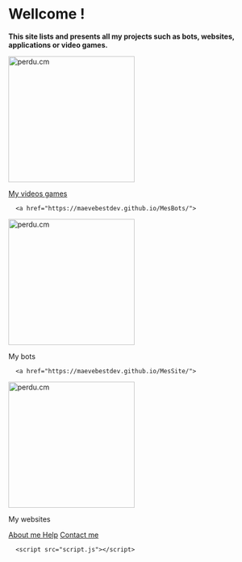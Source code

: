 <html lang="fr">
    <head> 
        <title>Maeve's site UwU/</title>
        <link rel="stylesheet" type="text/css" href="style.css">
        <meta name="google-site-verification" content="kLK5fynJLaBXuMMI0qK5ex5cUOE6Eu-CKT7gdPe3nns" />
    <link rel="icon" type="image/png" sizes="16x16" href="https://media.discordapp.net/attachments/884718653348667412/889477592544071710/braquette.png?width=427&height=427">
    </head>
  <body>
    <h1>Wellcome !</h1>
    <p><strong>This site lists and presents all my projects such as bots, websites, applications or video games.</strong></p>
    <p></p>
<form>

</form>
 
<p></p>

<a href="https://maevebestdev.github.io/MesJeux/">
<img class="displayed" src="https://media.discordapp.net/attachments/884718653348667412/884808976217292850/image_warhammer__mes_jeux__site_web2.jpg?width=783&height=427" alt="perdu.cm" title="My videos games" style="width: 250px;" /> 
    <p>My videos games</p>
</a>

      <a href="https://maevebestdev.github.io/MesBots/">
<img class="displayed" src="https://media.discordapp.net/attachments/884718653348667412/884723079580897340/toppng.com-discordbot-bot-discord-402x290.png" alt="perdu.cm" title="My bots" style="width: 250px;" /> 
          <p>My bots</p>
          
      <a href="https://maevebestdev.github.io/MesSite/">
<img class="displayed" src="https://media.discordapp.net/attachments/884718653348667412/884808994261192714/image_site_mes_site_1.png?width=759&height=427" alt="perdu.cm" title="My websites" style="width: 250px;" /> 
          <p>My websites</p>
</a>
      <p></p>
    <a href="https://maevebestdev.github.io/About_Us/">About me       </a>
          <a>      </a>
    <a href="https://maevebestdev.github.io/Help/">Help</a>
          <a>      </a>
    <a href="https://maevebestdev.github.io/Contact_Us/">Contact me</a>
      <p></p>
          
    
      <script src="script.js"></script>
<script src="script.js"></script>
<p></p>
</a>
</body>
</html>
